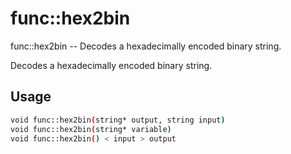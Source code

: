 # func::hex2bin
func::hex2bin -- Decodes a hexadecimally encoded binary string.

Decodes a hexadecimally encoded binary string.

## Usage
```sh
void func::hex2bin(string* output, string input)
void func::hex2bin(string* variable)
void func::hex2bin() < input > output
```
